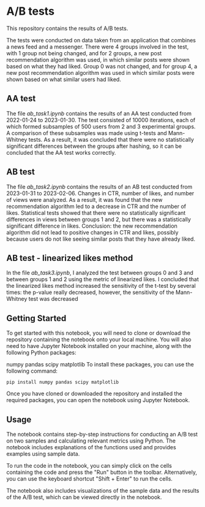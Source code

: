 # A/B tests
This repository contains the results of A/B tests.

The tests were conducted on data taken from an application that combines a news feed and a messenger. There were 4 groups involved in the test, with 1 group not being changed, and for 2 groups, a new post recommendation algorithm was used, in which similar posts were shown based on what they had liked. Group 0 was not changed, and for group 4, a new post recommendation algorithm was used in which similar posts were shown based on what similar users had liked.

## AA test
The file *ab_task1.ipynb* contains the results of an AA test conducted from 2022-01-24 to 2023-01-30. The test consisted of 10000 iterations, each of which formed subsamples of 500 users from 2 and 3 experimental groups. A comparison of these subsamples was made using t-tests and Mann-Whitney tests. As a result, it was concluded that there were no statistically significant differences between the groups after hashing, so it can be concluded that the AA test works correctly.

## AB test
The file *ab_task2.ipynb* contains the results of an AB test conducted from 2023-01-31 to 2023-02-06. Changes in CTR, number of likes, and number of views were analyzed. As a result, it was found that the new recommendation algorithm led to a decrease in CTR and the number of likes. Statistical tests showed that there were no statistically significant differences in views between groups 1 and 2, but there was a statistically significant difference in likes. Conclusion: the new recommendation algorithm did not lead to positive changes in CTR and likes, possibly because users do not like seeing similar posts that they have already liked.

## AB test - linearized likes method
In the file *ab_task3.ipynb*, I analyzed the test between groups 0 and 3 and between groups 1 and 2 using the metric of linearized likes. I concluded that the linearized likes method increased the sensitivity of the t-test by several times: the p-value really decreased, however, the sensitivity of the Mann-Whitney test was decreased

## Getting Started

To get started with this notebook, you will need to clone or download the repository containing the notebook onto your local machine. You will also need to have Jupyter Notebook installed on your machine, along with the following Python packages:

numpy
pandas
scipy
matplotlib
To install these packages, you can use the following command:

```
pip install numpy pandas scipy matplotlib
```
Once you have cloned or downloaded the repository and installed the required packages, you can open the notebook using Jupyter Notebook.

## Usage

The notebook contains step-by-step instructions for conducting an A/B test on two samples and calculating relevant metrics using Python. The notebook includes explanations of the functions used and provides examples using sample data.

To run the code in the notebook, you can simply click on the cells containing the code and press the "Run" button in the toolbar. Alternatively, you can use the keyboard shortcut "Shift + Enter" to run the cells.

The notebook also includes visualizations of the sample data and the results of the A/B test, which can be viewed directly in the notebook.

